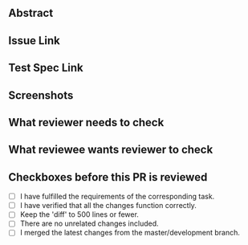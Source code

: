 ## Abstract

## Issue Link

## Test Spec Link

## Screenshots

## What reviewer needs to check

## What reviewee wants reviewer to check

## Checkboxes before this PR is reviewed
- [ ] I have fulfilled the requirements of the corresponding task.
- [ ] I have verified that all the changes function correctly.
- [ ] Keep the 'diff' to 500 lines or fewer.
- [ ] There are no unrelated changes included.
- [ ] I merged the latest changes from the master/development branch.
